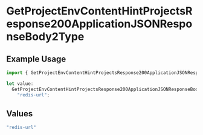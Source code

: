 # GetProjectEnvContentHintProjectsResponse200ApplicationJSONResponseBody2Type

## Example Usage

```typescript
import { GetProjectEnvContentHintProjectsResponse200ApplicationJSONResponseBody2Type } from "@vercel/sdk/models/operations/getprojectenv.js";

let value:
  GetProjectEnvContentHintProjectsResponse200ApplicationJSONResponseBody2Type =
    "redis-url";
```

## Values

```typescript
"redis-url"
```